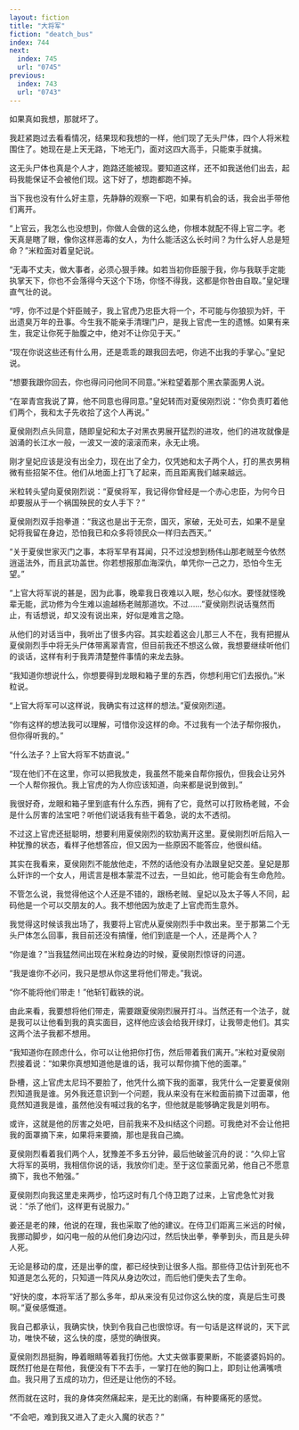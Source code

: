```yaml
---
layout: fiction
title: "大将军"
fiction: "deatch_bus"
index: 744
next:
  index: 745
  url: "0745"
previous:
  index: 743
  url: "0743"
---
```

如果真如我想，那就坏了。

我赶紧跑过去看看情况，结果现和我想的一样，他们现了无头尸体，四个人将米粒围住了。她现在是上天无路，下地无门，面对这四大高手，只能束手就擒。

这无头尸体也真是个人才，跑路还能被现。要知道这样，还不如我送他们出去，起码我能保证不会被他们现。这下好了，想跑都跑不掉。

当下我也没有什么好主意，先静静的观察一下吧，如果有机会的话，我会出手带他们离开。

“上官云，我怎么也没想到，你做人会做的这么绝，你根本就配不得上官二字。老天真是瞎了眼，像你这样恶毒的女人，为什么能活这么长时间？为什么好人总是短命？”米粒面对着皇妃说。

“无毒不丈夫，做大事者，必须心狠手辣。如若当初你臣服于我，你与我联手定能执掌天下，你也不会落得今天这个下场，你怪不得我，这都是你咎由自取。”皇妃理直气壮的说。

“哼，你不过是个奸臣贼子，我上官虎乃忠臣大将一个，不可能与你狼狈为奸，干出遗臭万年的丑事。今生我不能亲手清理门户，是我上官虎一生的遗憾。如果有来生，我定让你死于胎腹之中，绝对不让你见于天。”

“现在你说这些还有什么用，还是乖乖的跟我回去吧，你逃不出我的手掌心。”皇妃说。

“想要我跟你回去，你也得问问他同不同意。”米粒望着那个黑衣蒙面男人说。

“在翠青宫我说了算，他不同意也得同意。”皇妃转而对夏侯刚烈说：“你负责盯着他们两个，我和太子先收拾了这个人再说。”

夏侯刚烈点头同意，随即皇妃和太子对黑衣男展开猛烈的进攻，他们的进攻就像是汹涌的长江水一般，一波又一波的滚滚而来，永无止境。

刚才皇妃应该是没有出全力，现在出了全力，仅凭她和太子两个人，打的黑衣男稍微有些招架不住。他们从地面上打飞了起来，而且距离我们越来越远。

米粒转头望向夏侯刚烈说：“夏侯将军，我记得你曾经是一个赤心忠臣，为何今日却要服从于一个祸国殃民的女人手下？”

夏侯刚烈双手抱拳道：“我这也是出于无奈，国灭，家破，无处可去，如果不是皇妃将我留在身边，恐怕我已和众多将领民众一样归去西天。”

“关于夏侯世家灭门之事，本将军早有耳闻，只不过没想到杨伟山那老贼至今依然逍遥法外，而且武功盖世。你若想报那血海深仇，单凭你一己之力，恐怕今生无望。”

“上官大将军说的甚是，因为此事，晚辈我日夜难以入眠，愁心似水。要怪就怪晚辈无能，武功修为今生难以逾越杨老贼那道坎。不过……”夏侯刚烈说话戛然而止，有话想说，却又没有说出来，好似是难言之隐。

从他们的对话当中，我听出了很多内容。其实趁着这会儿那三人不在，我有把握从夏侯刚烈手中将无头尸体带离翠青宫，但目前我还不想这么做，我想要继续听他们的谈话，这样有利于我弄清楚整件事情的来龙去脉。

“我知道你想说什么，你想要得到龙眼和箱子里的东西，你想利用它们去报仇。”米粒说。

“上官大将军可以这样说，我确实有过这样的想法。”夏侯刚烈道。

“你有这样的想法我可以理解，可惜你没这样的命。不过我有一个法子帮你报仇，但你得听我的。”

“什么法子？上官大将军不妨直说。”

“现在他们不在这里，你可以把我放走，我虽然不能亲自帮你报仇，但我会让另外一个人帮你报仇。我上官虎的为人你应该知道，向来都是说到做到。”

我很好奇，龙眼和箱子里到底有什么东西，拥有了它，竟然可以打败杨老贼，不会是什么厉害的法宝吧？听他们说话我有些干着急，说的太不透彻。

不过这上官虎还挺聪明，想要利用夏侯刚烈的软肋离开这里。夏侯刚烈听后陷入一种犹豫的状态，看样子他想答应，但又因为一些原因不能答应，他很纠结。

其实在我看来，夏侯刚烈不能放他走，不然的话他没有办法跟皇妃交差。皇妃是那么奸诈的一个女人，用谎言是根本蒙混不过去，一旦如此，他可能会有生命危险。

不管怎么说，我觉得他这个人还是不错的，跟杨老贼、皇妃以及太子等人不同，起码他是一个可以交朋友的人。我不想他因为放走了上官虎而生意外。

我觉得这时候该我出场了，我要将上官虎从夏侯刚烈手中救出来。至于那第二个无头尸体怎么回事，我目前还没有搞懂，他们到底是一个人，还是两个人？

“你是谁？”当我猛然间出现在米粒身边的时候，夏侯刚烈惊讶的问道。

“我是谁你不必问，我只是想从你这里将他们带走。”我说。

“你不能将他们带走！”他斩钉截铁的说。

由此来看，我要想将他们带走，需要跟夏侯刚烈展开打斗。当然还有一个法子，就是我可以让他看到我的真实面目，这样他应该会给我开绿灯，让我带走他们。其实这两个法子我都不想用。

“我知道你在顾虑什么，你可以让他把你打伤，然后带着我们离开。”米粒对夏侯刚烈接着说：“如果你真想知道他是谁的话，我可以帮你摘下他的面罩。”

卧槽，这上官虎太尼玛不要脸了，他凭什么摘下我的面罩，我凭什么一定要夏侯刚烈知道我是谁。另外我还意识到一个问题，我从来没有在米粒面前摘下过面罩，他竟然知道我是谁，虽然他没有喊过我的名字，但他就是能够确定我是刘明布。

或许，这就是他的厉害之处吧，目前我来不及纠结这个问题。可我绝对不会让他把我的面罩摘下来，如果将来要摘，那也是我自己摘。

夏侯刚烈看着我们两个人，犹豫差不多五分钟，最后他破釜沉舟的说：“久仰上官大将军的英明，我相信你说的话，我放你们走。至于这位蒙面兄弟，他自己不愿意摘下，我也不勉强。”

夏侯刚烈向我这里走来两步，恰巧这时有几个侍卫跑了过来，上官虎急忙对我说：“杀了他们，这样更有说服力。”

姜还是老的辣，他说的在理，我也采取了他的建议。在侍卫们距离三米远的时候，我挪动脚步，如闪电一般的从他们身边闪过，然后快出拳，拳拳到头，而且是头碎人死。

无论是移动的度，还是出拳的度，都已经快到让很多人指。那些侍卫估计到死也不知道是怎么死的，只知道一阵风从身边吹过，而后他们便失去了生命。

“好快的度，本将军活了那么多年，却从来没有见过你这么快的度，真是后生可畏啊。”夏侯感慨道。

我自己都承认，我确实快，快到令我自己也很惊讶。有一句话是这样说的，天下武功，唯快不破，这么快的度，感觉的确很爽。

夏侯刚烈昂挺胸，睁着眼睛等着我打伤他。大丈夫做事要果断，不能婆婆妈妈的。既然打他是在帮他，我便没有下不去手，一掌打在他的胸口上，即刻让他满嘴喷血。我只用了五成的功力，但还是让他伤的不轻。

然而就在这时，我的身体突然痛起来，是无比的剧痛，有种要痛死的感觉。

“不会吧，难到我又进入了走火入魔的状态？”